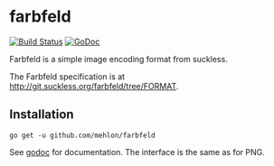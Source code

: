 # farbfeld

[![Build Status](https://travis-ci.org/mehlon/farbfeld.svg?branch=master)](https://travis-ci.org/mehlon/farbfeld)
[![GoDoc](https://img.shields.io/badge/godoc-reference-blue.svg?style=flat)](https://godoc.org/github.com/mehlon/farbfeld)

Farbfeld is a simple image encoding format from suckless.

The Farbfeld specification is at http://git.suckless.org/farbfeld/tree/FORMAT.

## Installation

    go get -u github.com/mehlon/farbfeld

See [godoc](https://godoc.org/github.com/mehlon/farbfeld) for documentation.
The interface is the same as for PNG.
